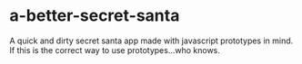 # a-better-secret-santa
A quick and dirty secret santa app made with javascript prototypes in mind. If this is the correct way to use prototypes...who knows.
